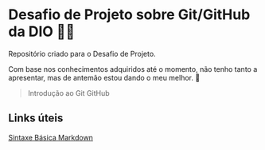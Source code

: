 # Desafio de Projeto sobre Git/GitHub da DIO :raising_hand_woman:
Repositório criado para o Desafio de Projeto. 

Com base nos conhecimentos adquiridos até o momento, não tenho tanto a apresentar, mas de antemão estou dando o meu melhor. :muscle:

> Introdução ao Git GitHub

## Links úteis
[Sintaxe Básica Markdown](https://www.markdownguide.org/basic-syntax/)
